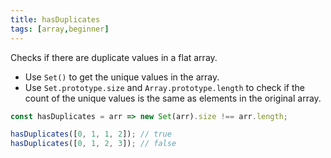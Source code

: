 ```yaml
---
title: hasDuplicates
tags: [array,beginner]
---
```


Checks if there are duplicate values in a flat array.

- Use `Set()` to get the unique values in the array.
- Use `Set.prototype.size` and `Array.prototype.length` to check if the count of the unique values is the same as elements in the original array.

```js
const hasDuplicates = arr => new Set(arr).size !== arr.length;
```

```js
hasDuplicates([0, 1, 1, 2]); // true
hasDuplicates([0, 1, 2, 3]); // false
```
